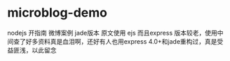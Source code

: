 # microblog-demo
nodejs 开指南 微博案例 jade版本 
原文使用 ejs 而且express 版本较老，使用中间查了好多资料真是血泪啊，还好有人也用express 4.0+和jade重构过，真是受益匪浅，以此留念
